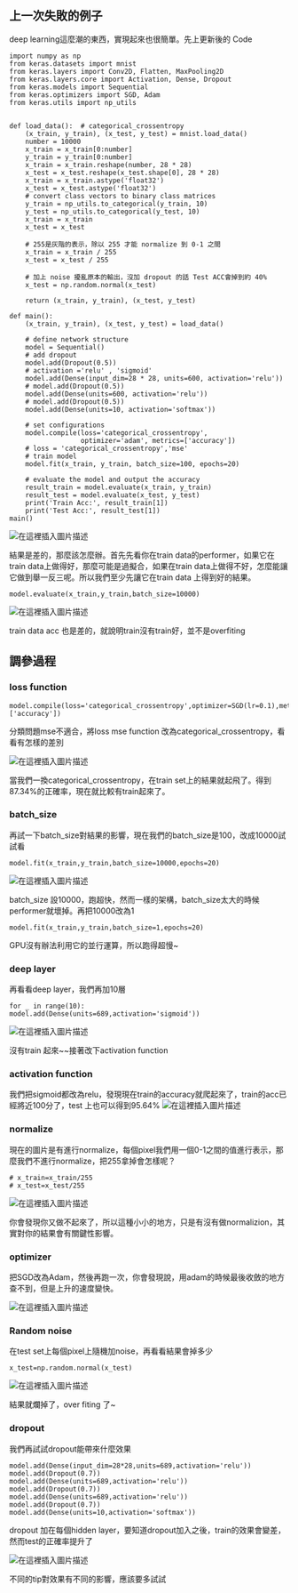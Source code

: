 ## 上一次失敗的例子
deep learning這麼潮的東西，實現起來也很簡單。先上更新後的 Code
```
import numpy as np
from keras.datasets import mnist
from keras.layers import Conv2D, Flatten, MaxPooling2D
from keras.layers.core import Activation, Dense, Dropout
from keras.models import Sequential
from keras.optimizers import SGD, Adam
from keras.utils import np_utils


def load_data():  # categorical_crossentropy
    (x_train, y_train), (x_test, y_test) = mnist.load_data()
    number = 10000
    x_train = x_train[0:number]
    y_train = y_train[0:number]
    x_train = x_train.reshape(number, 28 * 28)
    x_test = x_test.reshape(x_test.shape[0], 28 * 28)
    x_train = x_train.astype('float32')
    x_test = x_test.astype('float32')
    # convert class vectors to binary class matrices
    y_train = np_utils.to_categorical(y_train, 10)
    y_test = np_utils.to_categorical(y_test, 10)
    x_train = x_train
    x_test = x_test
    
    # 255是灰階的表示，除以 255 才能 normalize 到 0-1 之間
    x_train = x_train / 255
    x_test = x_test / 255

    # 加上 noise 擾亂原本的輸出，沒加 dropout 的話 Test ACC會掉到約 40%
    x_test = np.random.normal(x_test)
    
    return (x_train, y_train), (x_test, y_test)
    
def main():
    (x_train, y_train), (x_test, y_test) = load_data()

    # define network structure
    model = Sequential()
    # add dropout
    model.add(Dropout(0.5))
    # activation ='relu' , 'sigmoid'
    model.add(Dense(input_dim=28 * 28, units=600, activation='relu'))
    # model.add(Dropout(0.5))
    model.add(Dense(units=600, activation='relu'))
    # model.add(Dropout(0.5))
    model.add(Dense(units=10, activation='softmax'))

    # set configurations
    model.compile(loss='categorical_crossentropy',
                  optimizer='adam', metrics=['accuracy'])
    # loss = 'categorical_crossentropy','mse'
    # train model
    model.fit(x_train, y_train, batch_size=100, epochs=20)

    # evaluate the model and output the accuracy
    result_train = model.evaluate(x_train, y_train)
    result_test = model.evaluate(x_test, y_test)
    print('Train Acc:', result_train[1])
    print('Test Acc:', result_test[1])
main()
```
![在這裡插入圖片描述](./res/chapter19_1.png)

結果是差的，那麼該怎麼辦。首先先看你在train data的performer，如果它在train data上做得好，那麼可能是過擬合，如果在train data上做得不好，怎麼能讓它做到舉一反三呢。所以我們至少先讓它在train data 上得到好的結果。
```
model.evaluate(x_train,y_train,batch_size=10000)
```
![在這裡插入圖片描述](./res/chapter19_2.png)

train data acc 也是差的，就說明train沒有train好，並不是overfiting
## 調參過程
### loss function
```
model.compile(loss='categorical_crossentropy',optimizer=SGD(lr=0.1),metrics=['accuracy'])
```
分類問題mse不適合，將loss mse function 改為categorical_crossentropy，看看有怎樣的差別

![在這裡插入圖片描述](./res/chapter19_3.png)

當我們一換categorical_crossentropy，在train set上的結果就起飛了。得到87.34%的正確率，現在就比較有train起來了。
### batch_size
再試一下batch_size對結果的影響，現在我們的batch_size是100，改成10000試試看

```
model.fit(x_train,y_train,batch_size=10000,epochs=20)
```
![在這裡插入圖片描述](./res/chapter19_4.png)

batch_size 設10000，跑超快，然而一樣的架構，batch_size太大的時候performer就壞掉。再把10000改為1
```
model.fit(x_train,y_train,batch_size=1,epochs=20)
```
GPU沒有辦法利用它的並行運算，所以跑得超慢~
### deep layer
再看看deep layer，我們再加10層
```
for _ in range(10):
model.add(Dense(units=689,activation='sigmoid'))

```
![在這裡插入圖片描述](./res/chapter19_5.png)

沒有train 起來~~接著改下activation function
### activation function
我們把sigmoid都改為relu，發現現在train的accuracy就爬起來了，train的acc已經將近100分了，test 上也可以得到95.64%
![在這裡插入圖片描述](./res/chapter19_6.png)

### normalize
現在的圖片是有進行normalize，每個pixel我們用一個0-1之間的值進行表示，那麼我們不進行normalize，把255拿掉會怎樣呢？
```
# x_train=x_train/255
# x_test=x_test/255
```
![在這裡插入圖片描述](./res/chapter19_7.png)

你會發現你又做不起來了，所以這種小小的地方，只是有沒有做normalizion，其實對你的結果會有關鍵性影響。

### optimizer
把SGD改為Adam，然後再跑一次，你會發現說，用adam的時候最後收斂的地方查不到，但是上升的速度變快。

![在這裡插入圖片描述](./res/chapter19_8.png)

### Random noise
在test set上每個pixel上隨機加noise，再看看結果會掉多少
```
x_test=np.random.normal(x_test)
```

![在這裡插入圖片描述](./res/chapter19_9.png)

結果就爛掉了，over fiting 了~
### dropout
我們再試試dropout能帶來什麼效果
```
model.add(Dense(input_dim=28*28,units=689,activation='relu'))
model.add(Dropout(0.7))
model.add(Dense(units=689,activation='relu'))
model.add(Dropout(0.7))
model.add(Dense(units=689,activation='relu'))
model.add(Dropout(0.7))
model.add(Dense(units=10,activation='softmax'))

```

dropout 加在每個hidden layer，要知道dropout加入之後，train的效果會變差，然而test的正確率提升了

![在這裡插入圖片描述](./res/chapter19_10.png)

不同的tip對效果有不同的影響，應該要多試試

